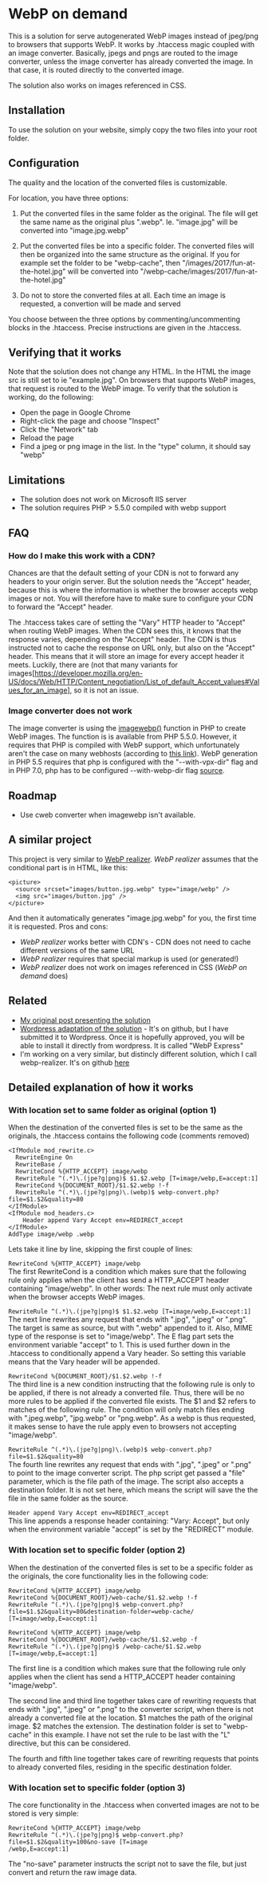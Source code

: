 # WebP on demand

This is a solution for serve autogenerated WebP images instead of jpeg/png to browsers that supports WebP. It works by .htaccess magic coupled with an image converter. Basically, jpegs and pngs are routed to the image converter, unless the image converter has already converted the image. In that case, it is routed directly to the converted image. 

The solution also works on images referenced in CSS.

## Installation
To use the solution on your website, simply copy the two files into your root folder. 

## Configuration
The quality and the location of the converted files is customizable. 

For location, you have three options:

1. Put the converted files in the same folder as the original. The file will get the same name as the original plus ".webp". Ie. "image.jpg" will be converted into "image.jpg.webp"

2. Put the converted files be into a specific folder. The converted files will then be organized into the same structure as the original. If you for example set the folder to be "webp-cache", then "/images/2017/fun-at-the-hotel.jpg" will be converted into "/webp-cache/images/2017/fun-at-the-hotel.jpg"

3. Do not to store the converted files at all. Each time an image is requested, a convertion will be made and served 

You choose between the three options by commenting/uncommenting blocks in the .htaccess. Precise instructions are given in the .htaccess.

## Verifying that it works
Note that the solution does not change any HTML. In the HTML the image src is still set to ie "example.jpg". On browsers that supports WebP images, that request is routed to the WebP image. To verify that the solution is working, do the following:

- Open the page in Google Chrome
- Right-click the page and choose "Inspect"
- Click the "Network" tab
- Reload the page
- Find a jpeg or png image in the list. In the "type" column, it should say "webp"


## Limitations

* The solution does not work on Microsoft IIS server
* The solution requires PHP > 5.5.0 compiled with webp support


## FAQ

### How do I make this work with a CDN?
Chances are that the default setting of your CDN is not to forward any headers to your origin server. But the solution needs the "Accept" header, because this is where the information is whether the browser accepts webp images or not. You will therefore have to make sure to configure your CDN to forward the "Accept" header.

The .htaccess takes care of setting the "Vary" HTTP header to "Accept" when routing WebP images. When the CDN sees this, it knows that the response varies, depending on the "Accept" header. The CDN is thus instructed not to cache the response on URL only, but also on the "Accept" header. This means that it will store an image for every accept header it meets. Luckily, there are (not that many variants for images[https://developer.mozilla.org/en-US/docs/Web/HTTP/Content_negotiation/List_of_default_Accept_values#Values_for_an_image], so it is not an issue.

### Image converter does not work
The image converter is using the [imagewebp()](http://php.net/manual/en/function.imagewebp.php) function in PHP to create WebP images. The function is is available from PHP 5.5.0. However, it requires that PHP is compiled with WebP support, which unfortunately aren't the case on many webhosts (according to [this link](https://stackoverflow.com/questions/25248382/how-to-create-a-webp-image-in-php)). WebP generation in PHP 5.5 requires that php is configured with the "--with-vpx-dir" flag and in PHP 7.0, php has to be configured --with-webp-dir flag [source](http://il1.php.net/manual/en/image.installation.php).


## Roadmap

* Use cweb converter when imagewebp isn't available. 

## A similar project
This project is very similar to [WebP realizer](https://github.com/rosell-dk/webp-realizer). *WebP realizer* assumes that the conditional part is in HTML, like this:
```
<picture>
  <source srcset="images/button.jpg.webp" type="image/webp" />
  <img src="images/button.jpg" />
</picture>
```
And then it automatically generates "image.jpg.webp" for you, the first time it is requested.
Pros and cons:

- *WebP realizer* works better with CDN's - CDN does not need to cache different versions of the same URL
- *WebP realizer* requires that special markup is used (or generated!)
- *WebP realizer* does not work on images referenced in CSS (*WebP on demand* does)

## Related
* [My original post presenting the solution](https://www.bitwise-it.dk/blog/webp-on-demand)
* [Wordpress adaptation of the solution](https://github.com/rosell-dk/webp-express) - It's on github, but I have submitted it to Wordpress. Once it is hopefully approved, you will be able to install it directly from wordpress. It is called "WebP Express"
* I'm working on a very similar, but distincly different solution, which I call webp-realizer. It's on github [here](https://github.com/rosell-dk/webp-realizer)

## Detailed explanation of how it works


### With location set to same folder as original (option 1)
When the destination of the converted files is set to be the same as the originals, the .htaccess contains the following code (comments removed)

```
<IfModule mod_rewrite.c>
  RewriteEngine On
  RewriteBase /
  RewriteCond %{HTTP_ACCEPT} image/webp
  RewriteRule ^(.*)\.(jpe?g|png)$ $1.$2.webp [T=image/webp,E=accept:1]
  RewriteCond %{DOCUMENT_ROOT}/$1.$2.webp !-f
  RewriteRule ^(.*)\.(jpe?g|png)\.(webp)$ webp-convert.php?file=$1.$2&quality=80
</IfModule>
<IfModule mod_headers.c>
    Header append Vary Accept env=REDIRECT_accept
</IfModule>
AddType image/webp .webp
```

Lets take it line by line, skipping the first couple of lines:

```RewriteCond %{HTTP_ACCEPT} image/webp```\
The first RewriteCond is a condition which makes sure that the following rule only applies when the client has send a HTTP_ACCEPT header containing "image/webp". In other words: The next rule must only activate when the browser accepts WebP images.

```RewriteRule ^(.*)\.(jpe?g|png)$ $1.$2.webp [T=image/webp,E=accept:1]```\
The next line rewrites any request that ends with ".jpg", ".jpeg" or ".png". The target is same as source, but with ".webp" appended to it. Also, MIME type of the response is set to "image/webp". The E flag part sets the environment variable "accept" to 1. This is used further down in the .htaccess to conditionally append a Vary header. So setting this variable means that the Vary header will be appended.

```RewriteCond %{DOCUMENT_ROOT}/$1.$2.webp !-f```\
The third line is a new condition instructing that the following rule is only to be applied, if there is not already a converted file. Thus, there will be no more rules to be applied if the converted file exists. The $1 and $2 refers to matches of the following rule. The condition will only match files ending with ".jpeg.webp", "jpg.webp" or "png.webp". As a webp is thus requested, it makes sense to have the rule apply even to browsers not accepting "image/webp". 

```RewriteRule ^(.*)\.(jpe?g|png)\.(webp)$ webp-convert.php?file=$1.$2&quality=80```\
The fourth line rewrites any request that ends with ".jpg", ".jpeg" or ".png" to point to the image converter script. The php script get passed a "file" parameter, which is the file path of the image. The script also accepts a destination folder. It is not set here, which means the script will save the the file in the same folder as the source.

```Header append Vary Accept env=REDIRECT_accept```\
This line appends a response header containing: "Vary: Accept", but only when the environment variable "accept" is set by the "REDIRECT" module.
 

### With location set to specific folder (option 2)
When the destination of the converted files is set to be a specific folder as the originals, the core functionality lies in the following code:

```
RewriteCond %{HTTP_ACCEPT} image/webp
RewriteCond %{DOCUMENT_ROOT}/web-cache/$1.$2.webp !-f
RewriteRule ^(.*)\.(jpe?g|png)$ webp-convert.php?file=$1.$2&quality=80&destination-folder=webp-cache/ [T=image/webp,E=accept:1]

RewriteCond %{HTTP_ACCEPT} image/webp
RewriteCond %{DOCUMENT_ROOT}/webp-cache/$1.$2.webp -f
RewriteRule ^(.*)\.(jpe?g|png)$ /webp-cache/$1.$2.webp [T=image/webp,E=accept:1]
```

The first line is a condition which makes sure that the following rule only applies when the client has send a HTTP_ACCEPT header containing "image/webp".

The second line and third line together takes care of rewriting requests that ends with ".jpg", ".jpeg" or ".png" to the converter script, when there is not already a converted file at the location. $1 matches the path of the original image. $2 matches the extension. The destination folder is set to "webp-cache" in this example. I have not set the rule to be last with the "L" directive, but this can be considered.

The fourth and fifth line together takes care of rewriting requests that points to already converted files, residing in the specific destination folder.

### With location set to specific folder (option 3)
The core functionality in the .htaccess when converted images are not to be stored is very simple:

```
RewriteCond %{HTTP_ACCEPT} image/webp
RewriteRule ^(.*)\.(jpe?g|png)$ webp-convert.php?file=$1.$2&quality=100&no-save [T=image
/webp,E=accept:1]
```

The "no-save" parameter instructs the script not to save the file, but just convert and return the raw image data.


